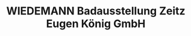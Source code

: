 ---
title: "WIEDEMANN Badausstellung Zeitz Eugen König GmbH"
url: /kretzschau/wiedemann-badausstellung-zeitz-eugen-koenig-gmbh/
shop: Badezimmer
---